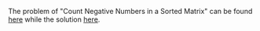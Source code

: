 The problem of "Count Negative Numbers in a Sorted Matrix" can be found [here](https://leetcode.com/problems/count-negative-numbers-in-a-sorted-matrix/) while the solution [here](https://github.com/aurimas13/Solutions-To-Problems/blob/main/LeetCode/Java%20Solutions/Count%20Negative%20Numbers%20in%20a%20Sorted%20Matrix/count.java).
